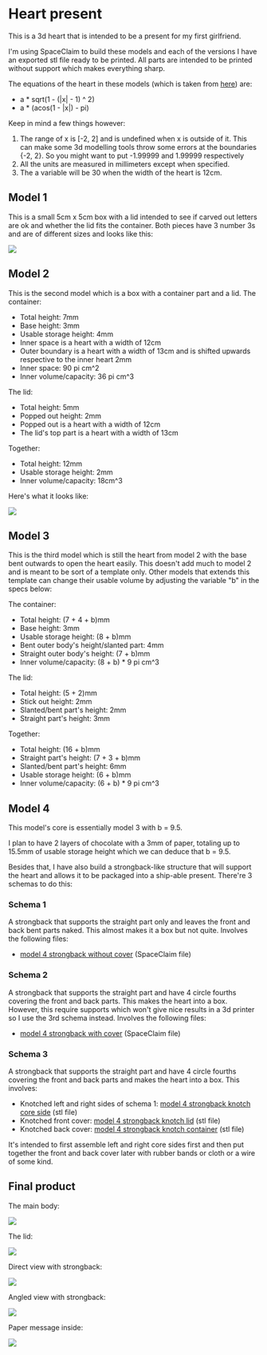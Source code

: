 # Heart present
This is a 3d heart that is intended to be a present for my first girlfriend.

I'm using SpaceClaim to build these models and each of the versions I have an exported stl file ready to be printed. All parts are intended to be printed without support which makes everything sharp.

The equations of the heart in these models (which is taken from [here](https://www.quora.com/What-is-the-equation-that-gives-you-a-heart-on-the-graph)) are:

- a * sqrt(1 - (|x| - 1) ^ 2)
- a * (acos(1 - |x|) - pi)

Keep in mind a few things however:

1. The range of x is [-2, 2] and is undefined when x is outside of it. This can make some 3d modelling tools throw some errors at the boundaries {-2, 2}. So you might want to put -1.99999 and 1.99999 respectively
2. All the units are measured in millimeters except when specified.
3. The a variable will be 30 when the width of the heart is 12cm.

## Model 1

This is a small 5cm x 5cm box with a lid intended to see if carved out letters are ok and whether the lid fits the container. Both pieces have 3 number 3s and are of different sizes and looks like this:

![](https://i.imgur.com/T1ly2v7.jpg)

## Model 2

This is the second model which is a box with a container part and a lid.
The container:

- Total height: 7mm
- Base height: 3mm
- Usable storage height: 4mm
- Inner space is a heart with a width of 12cm
- Outer boundary is a heart with a width of 13cm and is shifted upwards respective to the inner heart 2mm
- Inner space: 90 pi cm^2
- Inner volume/capacity: 36 pi cm^3

The lid:

- Total height: 5mm
- Popped out height: 2mm
- Popped out is a heart with a width of 12cm
- The lid's top part is a heart with a width of 13cm

Together:

- Total height: 12mm
- Usable storage height: 2mm
- Inner volume/capacity: 18cm^3

Here's what it looks like:

![](https://i.imgur.com/rwJJzlU.png)

## Model 3

This is the third model which is still the heart from model 2 with the base bent outwards to open the heart easily. This doesn't add much to model 2 and is meant to be sort of a template only. Other models that extends this template can change their usable volume by adjusting the variable "b" in the specs below:

The container:
- Total height: (7 + 4 + b)mm
- Base height: 3mm
- Usable storage height: (8 + b)mm
- Bent outer body's height/slanted part: 4mm
- Straight outer body's height: (7 + b)mm
- Inner volume/capacity: (8 + b) * 9 pi cm^3

The lid:
- Total height: (5 + 2)mm
- Stick out height: 2mm
- Slanted/bent part's height: 2mm
- Straight part's height: 3mm

Together:

- Total height: (16 + b)mm
- Straight part's height: (7 + 3 + b)mm
- Slanted/bent part's height: 6mm
- Usable storage height: (6 + b)mm
- Inner volume/capacity: (6 + b) * 9 pi cm^3

## Model 4

This model's core is essentially model 3 with b = 9.5.

I plan to have 2 layers of chocolate with a 3mm of paper, totaling up to 15.5mm of usable storage height which we can deduce that b = 9.5.

Besides that, I have also build a strongback-like structure that will support the heart and allows it to be packaged into a ship-able present. There're 3 schemas to do this:

### Schema 1

A strongback that supports the straight part only and leaves the front and back bent parts naked. This almost makes it a box but not quite. Involves the following files:

- [model 4 strongback without cover](https://github.com/157239n/Heart-present/blob/master/model%204%20strongback%20without%20cover.scdoc) (SpaceClaim file)

### Schema 2

A strongback that supports the straight part and have 4 circle fourths covering the front and back parts. This makes the heart into a box. However, this require supports which won't give nice results in a 3d printer so I use the 3rd schema instead. Involves the following files:

- [model 4 strongback with cover](https://github.com/157239n/Heart-present/blob/master/model%204%20strongback%20with%20cover.scdoc) (SpaceClaim file)

### Schema 3

A strongback that supports the straight part and have 4 circle fourths covering the front and back parts and makes the heart into a box. This involves:

- Knotched left and right sides of schema 1: [model 4 strongback knotch core side](https://github.com/157239n/Heart-present/blob/master/model%204%20strongback%20knotch%20core%20side.stl) (stl file)
- Knotched front cover: [model 4 strongback knotch lid](https://github.com/157239n/Heart-present/blob/master/model%204%20strongback%20knotch%20lid.stl) (stl file)
- Knotched back cover: [model 4 strongback knotch container](https://github.com/157239n/Heart-present/blob/master/model%204%20strongback%20knotch%20container.stl) (stl file)

It's intended to first assemble left and right core sides first and then put together the front and back cover later with rubber bands or cloth or a wire of some kind.

## Final product

The main body:

![](https://i.imgur.com/MwqAJY9.jpg)

The lid:

![](https://i.imgur.com/QYkAOqX.jpg)

Direct view with strongback:

![](https://i.imgur.com/rRUXevy.jpg)

Angled view with strongback:

![](https://i.imgur.com/UrjFdpm.jpg)

Paper message inside:

![](https://i.imgur.com/suyvtVl.jpg)
